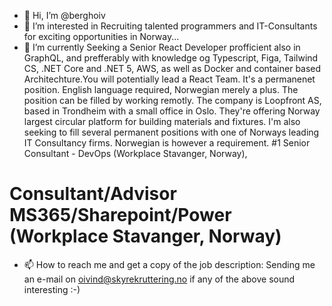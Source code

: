 - 👋 Hi, I’m @berghoiv
- 👀 I’m interested in Recruiting talented programmers and IT-Consultants for exciting opportunities in Norway...
- 🌱 I’m currently Seeking a Senior React Developer profficient also in GraphQL, and prefferably with knowledge og Typescript, Figa, Tailwind CS, .NET Core and .NET 5, AWS, 
as well as Docker and container based Architechture.You will potentially lead a React Team. It's a permanenet position. English language required, Norwegian merely a plus. 
The position can be filled by working remotly. The company is Loopfront AS, based in Trondheim with a small office in Oslo. They're offering Norway largest circular platform for 
building materials and fixtures. 
I'm also seeking to fill several permanent positions with one of Norways leading IT Consultancy firms. Norwegian is however a requirement. #1 Senior Consultant - DevOps (Workplace Stavanger, Norway), 
# Consultant/Advisor MS365/Sharepoint/Power (Workplace Stavanger, Norway)
- 📫 How to reach me and get a copy of the job description: Sending me an e-mail on oivind@skyrekruttering.no if any of the above sound interesting :-)

<!---
berghoiv/berghoiv is a ✨ special ✨ repository because its `README.md` (this file) appears on your GitHub profile.
You can click the Preview link to take a look at your changes.
--->
